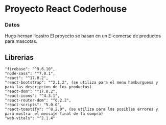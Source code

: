 # Proyecto React Coderhouse
### Datos
Hugo hernan licastro
El proyecto se basan en un E-comerse de productos para mascotas.

## Librerias
    "firebase": "^9.6.10",
    "node-sass": "^7.0.1",
    "react": "^17.0.2",
    "react-bootstrap": "^2.1.2", (se utiliza para el menu hamburguesa y para las descripcion de los productos)
    "react-dom": "^17.0.2",
    "react-icons": "^4.3.1",
    "react-router-dom": "^6.2.2",
    "react-scripts": "5.0.0",
    "react-toastify": "^8.2.0", (se utiliza para los posibles errores y para mostrar el mensaje final de la compra)
    "web-vitals": "^2.1.4"
